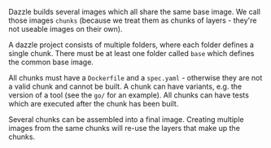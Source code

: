 Dazzle builds several images which all share the same base image.
We call those images `chunks` (because we treat them as chunks of layers - they're not useable images on their own).

A dazzle project consists of multiple folders, where each folder defines a single chunk.
There must be at least one folder called `base` which defines the common base image.

All chunks must have a `Dockerfile` and a `spec.yaml` - otherwise they are not a valid chunk and cannot be built.
A chunk can have variants, e.g. the version of a tool (see the `go/` for an example).
All chunks can have tests which are executed after the chunk has been built.

Several chunks can be assembled into a final image.
Creating multiple images from the same chunks will re-use the layers that make up the chunks.
